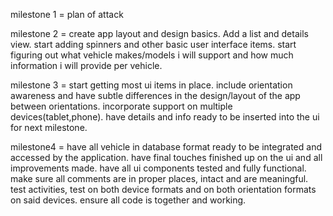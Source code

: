 milestone 1 = plan of attack

milestone 2 = create app layout and design basics. Add a list and details view. start adding spinners and other basic 
user interface items. start figuring out what vehicle makes/models i will support and how much information i will provide
per vehicle. 

milestone 3 = start getting most ui items in place. include orientation awareness and have subtle differences in the 
design/layout of the app between orientations. incorporate support on multiple devices(tablet,phone). have details and info
ready to be inserted into the ui for next milestone. 

milestone4 = have all vehicle in database format ready to be integrated and accessed by the application. have final
touches finished up on the ui and all improvements made. have all ui components tested and fully functional. make
sure all comments are in proper places, intact and are meaningful. test activities, test on both device formats
and on both orientation formats on said devices. ensure all code is together and working. 
